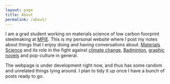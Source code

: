 ```yaml
---
layout: page
title: About
permalink: /about/
---
```


I am a grad student working on materials science of low carbon foorprint steelmaking at [MPIE](https://www.mpie.de/2281/en).
    This is my personal website where I post my notes about things that I enjoy doing and having conversations about. [Materials Science](https://pubs.acs.org/doi/full/10.1021/acs.chemrev.2c00799) and its role in the fight against [climate change](https://www.un.org/en/climatechange/what-is-climate-change), [Badminton](https://youtu.be/rJoxacnxQZs?si=50DHI1ghCkBkJh_0), [graphic novels](https://www.comic-con.org/awards/eisner-awards/) and pop-culture in general.          

The webpage is under development right now, and thus has some random and unrelated things lying around. I plan to tidy it up once I have a bunch of posts ready to go. 


<!-- [Reverie](https://github.com/amitmerchant1990/reverie) is a Jekyll theme which is simple and opinionated. It's actually a fork of [jekyll-now](https://github.com/barryclark/jekyll-now) with some additional features and personal touches which I've implemented to suit my needs for [my blog](https://www.amitmerchant.com).

This is a plug-and-play Jekyll theme which you can use on GitHub Pages without even setting up a local environment.

## Features

- Command-line free fork-first workflow, using GitHub.com to create, customize and post to your blog
- Fully responsive and mobile optimized base theme
- Sass/Coffeescript support using Jekyll 2.0
- Free hosting on your GitHub Pages user site
- All the SEO goodies comes in-built
- Markdown blogging
- Syntax highlighting using Pygments
    - [Dracula syntax theme](https://draculatheme.com/) included
- Disqus commenting
- Google Analytics integration
- Fuzzy search across blog posts
- Pagination of posts works out-of-the-box.
- Categorize posts out-of-the box
- RSS Feed
- In-built sitemap

Learn more about it [here](https://github.com/amitmerchant1990/reverie) on how to get started. -->
